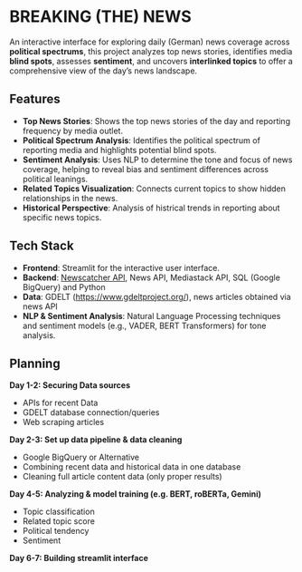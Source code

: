 # BREAKING (THE) NEWS

An interactive interface for exploring daily (German) news coverage across **political spectrums**, this project analyzes top news stories, identifies media **blind spots**, assesses **sentiment**, and uncovers **interlinked topics** to offer a comprehensive view of the day’s news landscape.

## Features
- **Top News Stories**: Shows the top news stories of the day and reporting frequency by media outlet.
- **Political Spectrum Analysis**: Identifies the political spectrum of reporting media and highlights potential blind spots.
- **Sentiment Analysis**: Uses NLP to determine the tone and focus of news coverage, helping to reveal bias and sentiment differences across political leanings.
- **Related Topics Visualization**: Connects current topics to show hidden relationships in the news.
- **Historical Perspective**: Analysis of histrical trends in reporting about specific news topics.
  
## Tech Stack
- **Frontend**: Streamlit for the interactive user interface.
- **Backend**: [Newscatcher API](https://www.newscatcherapi.com/), News API, Mediastack API, SQL (Google BigQuery) and Python
- **Data**: GDELT (https://www.gdeltproject.org/), news articles obtained via news API
- **NLP & Sentiment Analysis**: Natural Language Processing techniques and sentiment models (e.g., VADER, BERT Transformers) for tone analysis.

## Planning
**Day 1-2: Securing Data sources**
- APIs for recent Data
- GDELT database connection/queries
- Web scraping articles

**Day 2-3: Set up data pipeline & data cleaning**
- Google BigQuery or Alternative
- Combining recent data and historical data in one database
- Cleaning full article content data (only proper results)

**Day 4-5: Analyzing & model training (e.g. BERT, roBERTa, Gemini)**
- Topic classification
- Related topic score
- Political tendency
- Sentiment

**Day 6-7: Building streamlit interface**
